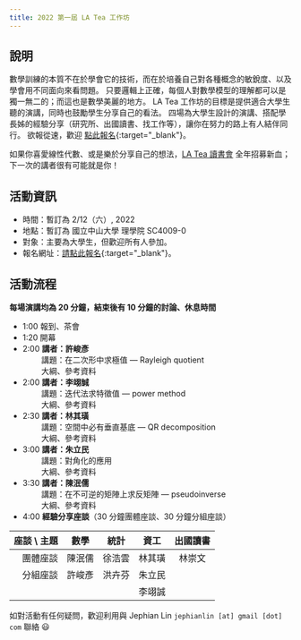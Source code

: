```yaml
---
title: 2022 第一屆 LA Tea 工作坊
---
```


## 說明

數學訓練的本質不在於學會它的技術，而在於培養自己對各種概念的敏銳度、以及學會用不同面向來看問題。
只要邏輯上正確，每個人對數學模型的理解都可以是獨一無二的；而這也是數學美麗的地方。
LA Tea 工作坊的目標是提供適合大學生聽的演講，同時也鼓勵學生分享自己的看法。
四場為大學生設計的演講、搭配學長姊的經驗分享（研究所、出國讀書、找工作等），讓你在努力的路上有人結伴同行。
欲報從速，歡迎 [點此報名](https://docs.google.com/forms/d/e/1FAIpQLScp3kk-43DeE0gy5NxyMzU1mNHhKGo83f4J56TcM9qMMVNhrA/viewform?usp=sf_link){:target="_blank"}。

如果你喜愛線性代數、或是樂於分享自己的想法，[LA Tea 讀書會](../#la-tea-%E8%AE%80%E6%9B%B8%E6%9C%83) 全年招募新血；下一次的講者很有可能就是你！

## 活動資訊

- 時間：暫訂為 2/12（六）, 2022
- 地點：暫訂為 國立中山大學 理學院 SC4009-0
- 對象：主要為大學生，但歡迎所有人參加。
- 報名網址：[請點此報名](https://docs.google.com/forms/d/e/1FAIpQLScp3kk-43DeE0gy5NxyMzU1mNHhKGo83f4J56TcM9qMMVNhrA/viewform?usp=sf_link){:target="_blank"}。

## 活動流程

**每場演講均為 20 分鐘，結束後有 10 分鐘的討論、休息時間**

- 1:00 報到、茶會
- 1:20 開幕
- 2:00 **講者：許峻彥**  
<a style="visibility:hidden">x:00 </a>講題：在二次形中求極值 &mdash; Rayleigh quotient  
<a style="visibility:hidden">x:00 </a>大綱、參考資料
- 2:00 **講者：李翊誠**  
<a style="visibility:hidden">x:00 </a>講題：迭代法求特徵值 &mdash; power method  
<a style="visibility:hidden">x:00 </a>大綱、參考資料
- 2:30 **講者：林其璜**  
<a style="visibility:hidden">x:00 </a>講題：空間中必有垂直基底 &mdash; QR decomposition  
<a style="visibility:hidden">x:00 </a>大綱、參考資料
- 3:00 **講者：朱立民**  
<a style="visibility:hidden">x:00 </a>講題：對角化的應用  
<a style="visibility:hidden">x:00 </a>大綱、參考資料
- 3:30 **講者：陳泯儒**  
<a style="visibility:hidden">x:00 </a>講題：在不可逆的矩陣上求反矩陣 &mdash; pseudoinverse  
<a style="visibility:hidden">x:00 </a>大綱、參考資料
- 4:00 **經驗分享座談**（30 分鐘團體座談、30 分鐘分組座談）  

| 座談 \ 主題 | 數學   | 統計   | 資工   | 出國讀書 |
|----------:|:-----:|:-----:|:-----:|:-----:|
| 團體座談   | 陳泯儒 | 徐浩雲 | 林其璜 | 林崇文 |
| 分組座談   | 許峻彥 | 洪卉芬 | 朱立民 |       |
|           |       |       | 李翊誠 |       |

如對活動有任何疑問，歡迎利用與 Jephian Lin `jephianlin [at] gmail [dot] com` 聯絡 :smiley: